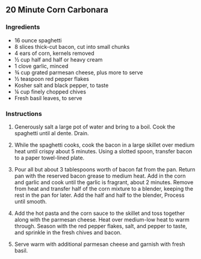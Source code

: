 ## 20 Minute Corn Carbonara

### Ingredients

- 16 ounce spaghetti
- 8 slices thick-cut bacon, cut into small chunks
- 4 ears of corn, kernels removed
- ½ cup half and half or heavy cream
- 1 clove garlic, minced
- ¾ cup grated parmesan cheese, plus more to serve
- ½ teaspoon red pepper flakes
- Kosher salt and black pepper, to taste
- ¼ cup finely chopped chives
- Fresh basil leaves, to serve

### Instructions

1. Generously salt a large pot of water and bring to a boil. Cook the spaghetti until al dente. Drain.

2. While the spaghetti cooks, cook the bacon in a large skillet over medium heat until crispy about 5 minutes. Using a slotted spoon, transfer bacon to a paper towel-lined plate.

3. Pour all but about 3 tablespoons worth of bacon fat from the pan. Return pan with the reserved bacon grease to medium heat. Add in the corn and garlic and cook until the garlic is fragrant, about 2 minutes. Remove from heat and transfer half of the corn mixture to a blender, keeping the rest in the pan for later. Add the half and half to the blender, Process until smooth.

4. Add the hot pasta and the corn sauce to the skillet and toss together along with the parmesan cheese. Heat over medium-low heat to warm through. Season with the red pepper flakes, salt, and pepper to taste, and sprinkle in the fresh chives and bacon.

5. Serve warm with additional parmesan cheese and garnish with fresh basil.
